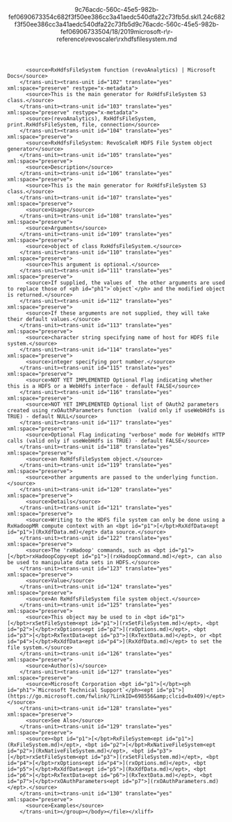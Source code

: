 <?xml version="1.0"?><xliff version="1.2" xmlns="urn:oasis:names:tc:xliff:document:1.2" xmlns:xsi="http://www.w3.org/2001/XMLSchema-instance" xsi:schemaLocation="urn:oasis:names:tc:xliff:document:1.2 xliff-core-1.2-transitional.xsd"><file datatype="xml" original="rxhdfsfilesystem.md" source-language="en-US" target-language="en-US"><header><tool tool-id="mdxliff" tool-name="mdxliff" tool-version="1.0-d1654b2" tool-company="Microsoft" /><xliffext:skl_file_name xmlns:xliffext="urn:microsoft:content:schema:xliffextensions">9c76acdc-560c-45e5-982b-fef0690673354c682f3f50ee386cc3a41aedc540dfa22c73fb5d.skl</xliffext:skl_file_name><xliffext:version xmlns:xliffext="urn:microsoft:content:schema:xliffextensions">1.2</xliffext:version><xliffext:ms.openlocfilehash xmlns:xliffext="urn:microsoft:content:schema:xliffextensions">4c682f3f50ee386cc3a41aedc540dfa22c73fb5d</xliffext:ms.openlocfilehash><xliffext:ms.sourcegitcommit xmlns:xliffext="urn:microsoft:content:schema:xliffextensions">9c76acdc-560c-45e5-982b-fef069067335</xliffext:ms.sourcegitcommit><xliffext:ms.lasthandoff xmlns:xliffext="urn:microsoft:content:schema:xliffextensions">04/18/2019</xliffext:ms.lasthandoff><xliffext:ms.openlocfilepath xmlns:xliffext="urn:microsoft:content:schema:xliffextensions">microsoft-r\r-reference\revoscaler\rxhdfsfilesystem.md</xliffext:ms.openlocfilepath></header><body><group id="content" extype="content"><trans-unit id="101" translate="yes" xml:space="preserve" restype="x-metadata">
          <source>RxHdfsFileSystem function (revoAnalytics) | Microsoft Docs</source>
        </trans-unit><trans-unit id="102" translate="yes" xml:space="preserve" restype="x-metadata">
          <source>This is the main generator for RxHdfsFileSystem S3 class.</source>
        </trans-unit><trans-unit id="103" translate="yes" xml:space="preserve" restype="x-metadata">
          <source>(revoAnalytics), RxHdfsFileSystem, print.RxHdfsFileSystem, file, connection</source>
        </trans-unit><trans-unit id="104" translate="yes" xml:space="preserve">
          <source>RxHdfsFileSystem: RevoScaleR HDFS File System object generator</source>
        </trans-unit><trans-unit id="105" translate="yes" xml:space="preserve">
          <source>Description</source>
        </trans-unit><trans-unit id="106" translate="yes" xml:space="preserve">
          <source>This is the main generator for RxHdfsFileSystem S3 class.</source>
        </trans-unit><trans-unit id="107" translate="yes" xml:space="preserve">
          <source>Usage</source>
        </trans-unit><trans-unit id="108" translate="yes" xml:space="preserve">
          <source>Arguments</source>
        </trans-unit><trans-unit id="109" translate="yes" xml:space="preserve">
          <source>object of class RxHdfsFileSystem.</source>
        </trans-unit><trans-unit id="110" translate="yes" xml:space="preserve">
          <source>This argument is optional.</source>
        </trans-unit><trans-unit id="111" translate="yes" xml:space="preserve">
          <source>If supplied, the values of  the other arguments are used to replace those of <ph id="ph1">`object`</ph> and the modified object is returned.</source>
        </trans-unit><trans-unit id="112" translate="yes" xml:space="preserve">
          <source>If these arguments are not supplied, they will take their default values.</source>
        </trans-unit><trans-unit id="113" translate="yes" xml:space="preserve">
          <source>character string specifying name of host for HDFS file system.</source>
        </trans-unit><trans-unit id="114" translate="yes" xml:space="preserve">
          <source>integer specifying port number.</source>
        </trans-unit><trans-unit id="115" translate="yes" xml:space="preserve">
          <source>NOT YET IMPLEMENTED Optional Flag indicating whether this is a HDFS or a WebHdfs interface - default FALSE</source>
        </trans-unit><trans-unit id="116" translate="yes" xml:space="preserve">
          <source>NOT YET IMPLEMENTED Optional list of OAuth2 parameters created using rxOAuthParameters function  (valid only if useWebHdfs is TRUE) - default NULL</source>
        </trans-unit><trans-unit id="117" translate="yes" xml:space="preserve">
          <source>Optional Flag indicating "verbose" mode for WebHdfs HTTP calls (valid only if useWebHdfs is TRUE) - default FALSE</source>
        </trans-unit><trans-unit id="118" translate="yes" xml:space="preserve">
          <source>an RxHdfsFileSystem object.</source>
        </trans-unit><trans-unit id="119" translate="yes" xml:space="preserve">
          <source>other arguments are passed to the underlying function.</source>
        </trans-unit><trans-unit id="120" translate="yes" xml:space="preserve">
          <source>Details</source>
        </trans-unit><trans-unit id="121" translate="yes" xml:space="preserve">
          <source>Writing to the HDFS file system can only be done using a RxHadoopMR compute context with an <bpt id="p1">[</bpt>RxXdfData<ept id="p1">](RxXdfData.md)</ept> data source.</source>
        </trans-unit><trans-unit id="122" translate="yes" xml:space="preserve">
          <source>The 'rxHadoop' commands, such as <bpt id="p1">[</bpt>rxHadoopCopy<ept id="p1">](rxHadoopCommand.md)</ept>, can also be used to manipulate data sets in HDFS.</source>
        </trans-unit><trans-unit id="123" translate="yes" xml:space="preserve">
          <source>Value</source>
        </trans-unit><trans-unit id="124" translate="yes" xml:space="preserve">
          <source>An RxHdfsFileSystem file system object.</source>
        </trans-unit><trans-unit id="125" translate="yes" xml:space="preserve">
          <source>This object may be used to in <bpt id="p1">[</bpt>rxSetFileSystem<ept id="p1">](rxSetFileSystem.md)</ept>, <bpt id="p2">[</bpt>rxOptions<ept id="p2">](rxOptions.md)</ept>, <bpt id="p3">[</bpt>RxTextData<ept id="p3">](RxTextData.md)</ept>, or <bpt id="p4">[</bpt>RxXdfData<ept id="p4">](RxXdfData.md)</ept> to set the file system.</source>
        </trans-unit><trans-unit id="126" translate="yes" xml:space="preserve">
          <source>Author(s)</source>
        </trans-unit><trans-unit id="127" translate="yes" xml:space="preserve">
          <source>Microsoft Corporation <bpt id="p1">[</bpt><ph id="ph1">`Microsoft Technical Support`</ph><ept id="p1">](https://go.microsoft.com/fwlink/?LinkID=698556&amp;clcid=0x409)</ept></source>
        </trans-unit><trans-unit id="128" translate="yes" xml:space="preserve">
          <source>See Also</source>
        </trans-unit><trans-unit id="129" translate="yes" xml:space="preserve">
          <source><bpt id="p1">[</bpt>RxFileSystem<ept id="p1">](RxFileSystem.md)</ept>, <bpt id="p2">[</bpt>RxNativeFileSystem<ept id="p2">](RxNativeFileSystem.md)</ept>, <bpt id="p3">[</bpt>rxSetFileSystem<ept id="p3">](rxSetFileSystem.md)</ept>, <bpt id="p4">[</bpt>rxOptions<ept id="p4">](rxOptions.md)</ept>, <bpt id="p5">[</bpt>RxXdfData<ept id="p5">](RxXdfData.md)</ept>, <bpt id="p6">[</bpt>RxTextData<ept id="p6">](RxTextData.md)</ept>, <bpt id="p7">[</bpt>rxOAuthParameters<ept id="p7">](rxOAuthParameters.md)</ept>.</source>
        </trans-unit><trans-unit id="130" translate="yes" xml:space="preserve">
          <source>Examples</source>
        </trans-unit></group></body></file></xliff>